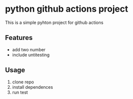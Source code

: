 # python github actions project

This is a simple pyhton project for github actions

## Features

- add two number
- include untitesting

## Usage

1. clone repo
2. install dependences
3. run test